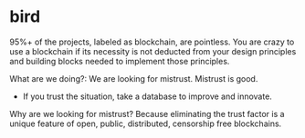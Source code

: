 # bird
95%+ of the projects, labeled as blockchain, are pointless. You are crazy to use a blockchain if its necessity is not deducted from your design principles and building blocks needed to implement those principles.

What are we doing?: We are looking for mistrust. Mistrust is good.
* If you trust the situation, take a database to improve and innovate.

Why are we looking for mistrust? Because eliminating the trust factor is a unique feature of open, public, distributed, censorship free blockchains.
